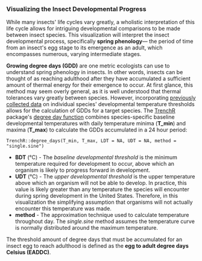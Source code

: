 ### Visualizing the Insect Developmental Progress 

While many insects' life cycles vary greatly, a wholistic interpretation of this life cycle allows for intriguing developmental comparisons to be made between insect species. This visualization will interpret the insect developmental process, specifically **spring phenology**— the period of time from an insect's egg stage to its emergence as an adult, which encompasses numerous, varying intermediate stages. 

**Growing degree days (GDD)** are one metric ecologists can use to understand spring phenology in insects. In other words, insects can be thought of as reaching adulthood after they have accumulated a sufficient amount of thermal energy for their emergence to occur. At first glance, this method may seem overly general, as it is well understood that thermal tolerances vary greatly between species. However, incorporating [previously collected data](https://github.com/lbuckley/ICBseasonality/tree/master/CodeForICBPaper) on individual species' developmental temperature thresholds allows for the calculation of GDDs for a target species. The [TrenchR](https://github.com/trenchproject/TrenchR) package's [degree day function](https://github.com/trenchproject/TrenchR/blob/master/man/degree_days.Rd) combines species-specific baseline developmental temperatures with daily temperature minima (**T_min**) and maxima (**T_max**) to calculate the GDDs accumulated in a 24 hour period:

    TrenchR::degree_days(T_min, T_max, LDT = NA, UDT = NA, method = "single.sine")

- **BDT** (&deg;C) - The *baseline developmental threshold* is the minimum temperature required for development to occur, above which an
   organism is likely to progress forward in development. 
- **UDT** (&deg;C) - The *upper developmental threshold* is the upper temperature above which an organism will not be able to develop. In
   practice, this value is likely greater than any temperature the
   species will encounter during spring development in the United
   States. Therefore, in this visualization the simplifying assumption
   that organisms will not actually encounter this temperature was made.
- **method** - The approximation technique used to calculate temperature throughout day. The *single.sine* method assumes the temperature curve is normally distributed around the maximum temperature. 

The threshold amount of degree days that must be accumulated for an insect egg to reach adulthood is defined as the **egg to adult degree days Celsius (EADDC)**.  




<!--stackedit_data:
eyJoaXN0b3J5IjpbOTkzOTM0ODAzLC0xMjgwOTg2MTI3LDE2OT
Q3MTY2MTAsNTQ1MDI5MzgyLDEzNDQ0MjU1NzcsMTcxODEzODM4
MCwtODQxMTQzNjkwLDExMTQzMzc0MTQsMjI1MTYyMzQwLDUxMD
Q2ODMzMiwzOTQyNTc0NTldfQ==
-->